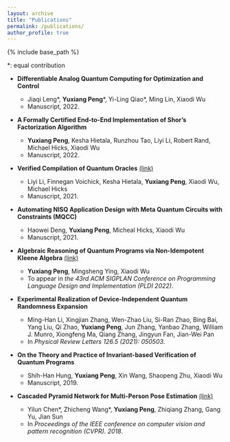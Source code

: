 ```yaml
---
layout: archive
title: "Publications"
permalink: /publications/
author_profile: true
---
```


{% include base_path %}

\*: equal contribution

* **Differentiable Analog Quantum Computing for Optimization and Control**
	* Jiaqi Leng\*, **Yuxiang Peng**\*, Yi-Ling Qiao*, Ming Lin, Xiaodi Wu
	* Manuscript, 2022.

* **A Formally Certified End-to-End Implementation of Shor’s Factorization Algorithm**
	* **Yuxiang Peng**, Kesha Hietala, Runzhou Tao, Liyi Li, Robert Rand, Michael Hicks, Xiaodi Wu
	* Manuscript, 2022.

* **Verified Compilation of Quantum Oracles** [(link)](https://arxiv.org/abs/2112.06700)
	* Liyi Li, Finnegan Voichick, Kesha Hietala, **Yuxiang Peng**, Xiaodi Wu, Michael Hicks
	* Manuscript, 2021. 

* **Automating NISQ Application Design with Meta Quantum Circuits with Constraints (MQCC)**
	* Haowei Deng, **Yuxiang Peng**, Micheal Hicks, Xiaodi Wu
	* Manuscript, 2021.

* **Algebraic Reasoning of Quantum Programs via Non-Idempotent Kleene Algebra** [(link)](https://arxiv.org/abs/2110.07018)
	* **Yuxiang Peng**, Mingsheng Ying, Xiaodi Wu
	* To appear in *the 43rd ACM SIGPLAN Conference on Programming Language Design and Implementation (PLDI 2022)*.

* **Experimental Realization of Device-Independent Quantum Randomness Expansion**
	* Ming-Han Li, Xingjian Zhang, Wen-Zhao Liu, Si-Ran Zhao, Bing Bai, Yang Liu, Qi Zhao, **Yuxiang Peng**, Jun Zhang, Yanbao Zhang, William J. Munro, Xiongfeng Ma, Qiang Zhang, Jingyun Fan, Jian-Wei Pan
	* In *Physical Review Letters 126.5 (2021): 050503*.

* **On the Theory and Practice of Invariant-based Verification of Quantum Programs**
	* Shih-Han Hung, **Yuxiang Peng**, Xin Wang, Shaopeng Zhu, Xiaodi Wu
	* Manuscript, 2019.

* **Cascaded Pyramid Network for Multi-Person Pose Estimation** [(link)](https://openaccess.thecvf.com/content_cvpr_2018/papers/Chen_Cascaded_Pyramid_Network_CVPR_2018_paper.pdf)
	* Yilun Chen\*, Zhicheng Wang\*, **Yuxiang Peng**, Zhiqiang Zhang, Gang Yu, Jian Sun
	* In *Proceedings of the IEEE conference on computer vision and pattern recognition (CVPR). 2018*.